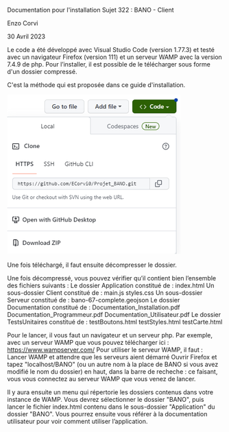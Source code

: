 Documentation pour l'installation
Sujet 322 : BANO - Client

Enzo Corvi

30 Avril 2023

Le code a été développé avec Visual Studio Code (version 1.77.3) et testé avec un navigateur Firefox (version 111) et un serveur WAMP avec la version 7.4.9 de php.
Pour l’installer, il est possible de le télécharger sous forme d'un dossier compressé.

C'est la méthode qui est proposée dans ce guide d'installation.

![Image téléchargement](Images/Download.PNG)

Une fois téléchargé, il faut ensuite décompresser le dossier.

Une fois décompressé, vous pouvez vérifier qu’il contient bien l’ensemble des fichiers suivants :
    Le dossier Application constitué de :
    index.html
    Un sous-dossier Client constitué de :
    main.js
    styles.css
    Un sous-dossier Serveur constitué de :
    bano-67-complete.geojson
    Le dossier Documentation constitué de :
    Documentation_Installation.pdf
    Documentation_Programmeur.pdf
    Documentation_Utilisateur.pdf
    Le dossier TestsUnitaires constitué de :
    testBoutons.html
    testStyles.html
    testCarte.html

Pour le lancer, il vous faut un navigateur et un serveur php.
Par exemple, avec un serveur WAMP que vous pouvez télécharger ici : https://www.wampserver.com/
Pour utiliser le serveur WAMP, il faut :
Lancer WAMP et attendre que les serveurs aient démarré
Ouvrir Firefox et tapez "localhost/BANO" (ou un autre nom à la place de BANO si vous avez modifié le nom du dossier) en haut, dans la barre de
recheche : ce faisant, vous vous connectez au serveur WAMP que vous venez de
lancer. 

Il y aura ensuite un menu qui répertorie les dossiers contenus dans votre instance de WAMP.
Vous devrez sélectionner le dossier "BANO", puis lancer le fichier index.html contenu dans le sous-dossier "Application" du dossier "BANO".
Vous pourrez ensuite vous référer à la documentation utilisateur pour voir comment utiliser l’application.
    